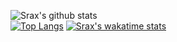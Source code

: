 ![Srax's github stats](https://github-readme-stats.vercel.app/api?username=srax&show_icons=true)  
[![Top Langs](https://github-readme-stats.vercel.app/api/top-langs/?username=srax)](https://github.com/srax/github-readme-stats)
[![Srax's wakatime stats](https://github-readme-stats.vercel.app/api/wakatime?username=srax)](https://github.com/srax/github-readme-stats)
